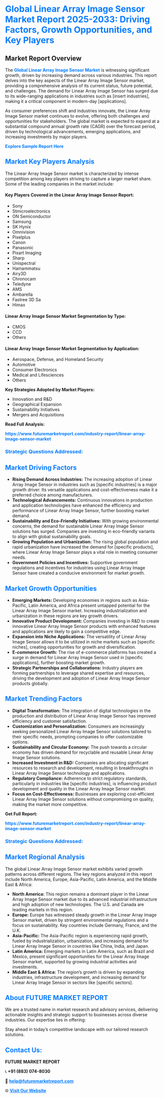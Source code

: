 <h1 style="color: #007BFF;">Global Linear Array Image Sensor Market Report 2025-2033: Driving Factors, Growth Opportunities, and Key Players</h1>

<section id="overview">
<h2>Market Report Overview</h2>
<p>The <a href="https://www.futuremarketreport.com/industry-report/linear-array-image-sensor-market" style="color: #007BFF; text-decoration: none;"><strong>Global Linear Array Image Sensor Market</strong></a> is witnessing significant growth, driven by increasing demand across various industries. This report delves into the key aspects of the Linear Array Image Sensor market, providing a comprehensive analysis of its current status, future potential, and challenges. The demand for Linear Array Image Sensor has surged due to its wide-ranging applications in industries such as [insert industries], making it a critical component in modern-day [applications].</p>
<p>As consumer preferences shift and industries innovate, the Linear Array Image Sensor market continues to evolve, offering both challenges and opportunities for stakeholders. The global market is expected to expand at a substantial compound annual growth rate (CAGR) over the forecast period, driven by technological advancements, emerging applications, and increasing investments by major players.</p>
</section>

<section id="overview">
<p><a href="https://www.futuremarketreport.com/request-sample/reportId=75053" style="color: #007BFF; text-decoration: none;"><strong>Explore Sample Report Here</strong></a></p>
</section>

<section id="key-players">
<h2 style="color: #007BFF;">Market Key Players Analysis</h2>
<p>The Linear Array Image Sensor market is characterized by intense competition among key players striving to capture a larger market share. Some of the leading companies in the market include:</p>
<h4>Key Players Covered in the Linear Array Image Sensor Report:</h4>
<ul><li>Sony</li><li>Stmicroelectronics</li><li>ON Semiconductor</li><li>Samsung</li><li>SK Hynix</li><li>Omnivision</li><li>Pixelplus</li><li>Canon</li><li>Panasonic</li><li>Pixart Imaging</li><li>Sharp</li><li>Unispectral</li><li>Hamammatsu</li><li>Airy3D</li><li>Chronocam</li><li>Teledyne</li><li>AMS</li><li>Ambarella</li><li>Fastree 3D Sa</li><li>Himax</li></ul>
<h4>Linear Array Image Sensor Market Segmentation by Type:</h4>
<ul><li>CMOS</li><li>CCD</li><li>Others</li></ul>

<h4>Linear Array Image Sensor Market Segmentation by Application:</h4>
<ul><li>Aerospace, Defense, and Homeland Security</li><li>Automotive</li><li>Consumer Electronics</li><li>Medical and Lifesciences</li><li>Others</li></ul>
<p><strong>Key Strategies Adopted by Market Players:</strong></p>
<ul>
<li>Innovation and R&D</li>
<li>Geographical Expansion</li>
<li>Sustainability Initiatives</li>
<li>Mergers and Acquisitions</li>
</ul>
</section>

<section>
<p><strong>Read Full Analysis: </strong></p><a href="https://www.futuremarketreport.com/industry-report/linear-array-image-sensor-market" style="color: #007BFF; text-decoration: none;"><strong>https://www.futuremarketreport.com/industry-report/linear-array-image-sensor-market</strong></a>
<h3 style="color: #007BFF;">Strategic Questions Addressed:</h3>
</section>

<section id="driving-factors">
<h2 style="color: #007BFF;">Market Driving Factors</h2>
<ul>
<li><strong>Rising Demand Across Industries:</strong> The increasing adoption of Linear Array Image Sensor in industries such as [specific industries] is a major growth driver. Its versatile applications and cost-effectiveness make it a preferred choice among manufacturers.</li>
<li><strong>Technological Advancements:</strong> Continuous innovations in production and application technologies have enhanced the efficiency and performance of Linear Array Image Sensor, further boosting market demand.</li>
<li><strong>Sustainability and Eco-Friendly Initiatives:</strong> With growing environmental concerns, the demand for sustainable Linear Array Image Sensor solutions has surged. Companies are investing in eco-friendly variants to align with global sustainability goals.</li>
<li><strong>Growing Population and Urbanization:</strong> The rising global population and rapid urbanization have increased the demand for [specific products], where Linear Array Image Sensor plays a vital role in meeting consumer needs.</li>
<li><strong>Government Policies and Incentives:</strong> Supportive government regulations and incentives for industries using Linear Array Image Sensor have created a conducive environment for market growth.</li>
</ul>
</section>

<section id="growth-opportunities">
<h2 style="color: #007BFF;">Market Growth Opportunities</h2>
<ul>
<li><strong>Emerging Markets:</strong> Developing economies in regions such as Asia-Pacific, Latin America, and Africa present untapped potential for the Linear Array Image Sensor market. Increasing industrialization and urbanization in these regions are key growth drivers.</li>
<li><strong>Innovative Product Development:</strong> Companies investing in R&D to create innovative Linear Array Image Sensor products with enhanced features and applications are likely to gain a competitive edge.</li>
<li><strong>Expansion into Niche Applications:</strong> The versatility of Linear Array Image Sensor allows it to be utilized in niche markets such as [specific niches], creating opportunities for growth and diversification.</li>
<li><strong>E-commerce Growth:</strong> The rise of e-commerce platforms has created a surge in demand for Linear Array Image Sensor used in [specific applications], further boosting market growth.</li>
<li><strong>Strategic Partnerships and Collaborations:</strong> Industry players are forming partnerships to leverage shared expertise and resources, driving the development and adoption of Linear Array Image Sensor products globally.</li>
</ul>
</section>

<section id="trending-factors">
<h2 style="color: #007BFF;">Market Trending Factors</h2>
<ul>
<li><strong>Digital Transformation:</strong> The integration of digital technologies in the production and distribution of Linear Array Image Sensor has improved efficiency and customer satisfaction.</li>
<li><strong>Customization and Personalization:</strong> Consumers are increasingly seeking personalized Linear Array Image Sensor solutions tailored to their specific needs, prompting companies to offer customizable options.</li>
<li><strong>Sustainability and Circular Economy:</strong> The push towards a circular economy has driven demand for recyclable and reusable Linear Array Image Sensor solutions.</li>
<li><strong>Increased Investment in R&D:</strong> Companies are allocating significant resources to research and development, resulting in breakthroughs in Linear Array Image Sensor technology and applications.</li>
<li><strong>Regulatory Compliance:</strong> Adherence to strict regulatory standards, particularly in industries like [specific industries], is influencing product development and quality in the Linear Array Image Sensor market.</li>
<li><strong>Focus on Cost-Effectiveness:</strong> Businesses are exploring cost-efficient Linear Array Image Sensor solutions without compromising on quality, making the market more competitive.</li>
</ul>
</section>

<section>
<p><strong>Get Full Report: </strong></p><a href="https://www.futuremarketreport.com/industry-report/linear-array-image-sensor-market" style="color: #007BFF; text-decoration: none;"><strong>https://www.futuremarketreport.com/industry-report/linear-array-image-sensor-market</strong></a>
<h3 style="color: #007BFF;">Strategic Questions Addressed:</h3>
</section>


<section id="regional-analysis">
<h2 style="color: #007BFF;">Market Regional Analysis</h2>
<p>The global Linear Array Image Sensor market exhibits varied growth patterns across different regions. The key regions analyzed in this report include North America, Europe, Asia-Pacific, Latin America, and the Middle East & Africa:</p>
<ul>
<li><strong>North America:</strong> This region remains a dominant player in the Linear Array Image Sensor market due to its advanced industrial infrastructure and high adoption of new technologies. The U.S. and Canada are leading markets in this region.</li>
<li><strong>Europe:</strong> Europe has witnessed steady growth in the Linear Array Image Sensor market, driven by stringent environmental regulations and a focus on sustainability. Key countries include Germany, France, and the U.K.</li>
<li><strong>Asia-Pacific:</strong> The Asia-Pacific region is experiencing rapid growth, fueled by industrialization, urbanization, and increasing demand for Linear Array Image Sensor in countries like China, India, and Japan.</li>
<li><strong>Latin America:</strong> Emerging markets in Latin America, such as Brazil and Mexico, present significant opportunities for the Linear Array Image Sensor market, supported by growing industrial activities and investments.</li>
<li><strong>Middle East & Africa:</strong> The region’s growth is driven by expanding industries, infrastructure development, and increasing demand for Linear Array Image Sensor in sectors like [specific sectors].</li>
</ul>
</section>

<footer>
<h2 style="color: #007BFF;">About FUTURE MARKET REPORT</h2>
<p>We are a trusted name in market research and advisory services, delivering actionable insights and strategic support to businesses across diverse industries. Our expertise lies in offering:</p>

<p>Stay ahead in today’s competitive landscape with our tailored research solutions.</p>

<h2 style="color: #007BFF;">Contact Us:</h2>
<p><strong>FUTURE MARKET REPORT</strong></p>
<p>📞 <strong>+91 (883) 074-8030</strong></p>
<p>📧 <strong><a href="mailto:help@futuremarketreport.com" style="color: #007BFF;">help@futuremarketreport.com</a></strong></p>
<p>🌐 <strong><a href="https://www.futuremarketreport.com/" style="color: #007BFF;">Visit Our Website</a></strong></p>
</footer>